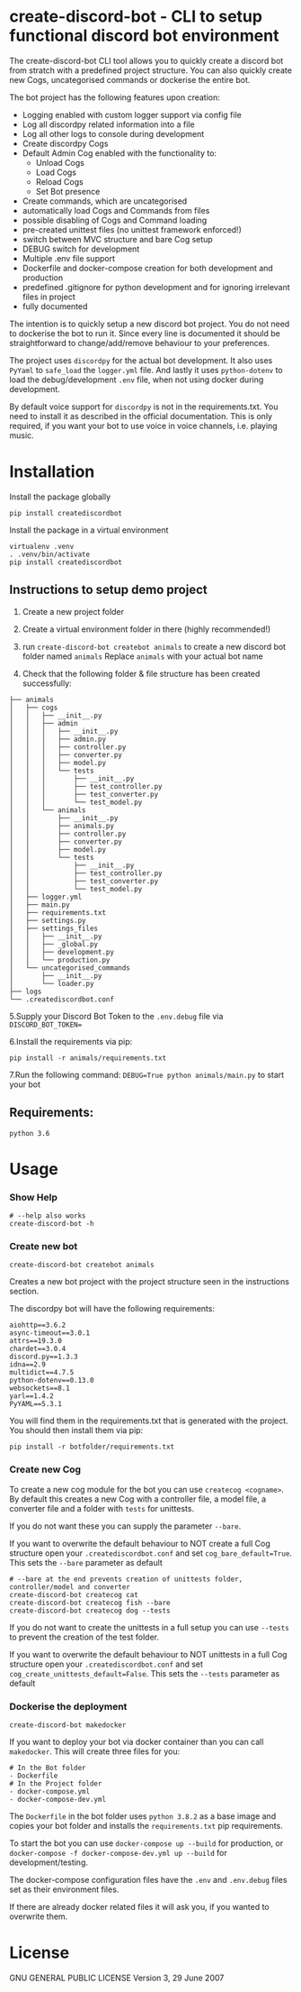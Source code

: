 # create-discord-bot - CLI to setup functional discord bot environment

The create-discord-bot CLI tool allows you to quickly create a discord bot from stratch with a predefined project
structure. You can also quickly create new Cogs, uncategorised commands or dockerise the entire bot.

The bot project has the following features upon creation:
- Logging enabled with custom logger support via config file
- Log all discordpy related information into a file
- Log all other logs to console during development
- Create discordpy Cogs 
- Default Admin Cog enabled with the functionality to:
    - Unload Cogs
    - Load Cogs
    - Reload Cogs
    - Set Bot presence
- Create commands, which are uncategorised
- automatically load Cogs and Commands from files
- possible disabling of Cogs and Command loading
- pre-created unittest files (no unittest framework enforced!)
- switch between MVC structure and bare Cog setup
- DEBUG switch for development
- Multiple .env file support
- Dockerfile and docker-compose creation for both development and production
- predefined .gitignore for python development and for ignoring irrelevant files in project
- fully documented

The intention is to quickly setup a new discord bot project. You do not need to dockerise the bot to run it.
Since every line is documented it should be straightforward to change/add/remove behaviour to your preferences. 


The project uses ```discordpy``` for the actual bot development. It also uses ```PyYaml``` to ```safe_load``` 
the ```logger.yml``` file. And lastly it uses ```python-dotenv``` to load the debug/development ```.env``` file, when
not using docker during development.

By default voice support for ```discordpy``` is not in the requirements.txt. You need to install it as described in 
the official documentation. This is only required, if you want your bot to use voice in voice channels, i.e. playing music.


# Installation

Install the package globally
```
pip install creatediscordbot
```

Install the package in a virtual environment
```
virtualenv .venv
. .venv/bin/activate
pip install creatediscordbot
```

## Instructions to setup demo project
1. Create a new project folder
2. Create a virtual environment folder in there (highly recommended!)
3. run ```create-discord-bot createbot animals``` to create a new discord bot folder named ```animals```
Replace ```animals``` with your actual bot name

4. Check that the following folder & file structure has been created successfully:
```
├── animals
│   ├── cogs
│   │   ├── __init__.py
│   │   ├── admin
│   │   │   ├── __init__.py
│   │   │   ├── admin.py
│   │   │   ├── controller.py
│   │   │   ├── converter.py
│   │   │   ├── model.py
│   │   │   └── tests
│   │   │       ├── __init__.py
│   │   │       ├── test_controller.py
│   │   │       ├── test_converter.py
│   │   │       └── test_model.py
│   │   └── animals
│   │       ├── __init__.py
│   │       ├── animals.py
│   │       ├── controller.py
│   │       ├── converter.py
│   │       ├── model.py
│   │       └── tests
│   │           ├── __init__.py
│   │           ├── test_controller.py
│   │           ├── test_converter.py
│   │           └── test_model.py
│   ├── logger.yml
│   ├── main.py
│   ├── requirements.txt
│   ├── settings.py
│   ├── settings_files
│   │   ├── __init__.py 
│   │   ├── _global.py
│   │   ├── development.py
│   │   └── production.py
│   └── uncategorised_commands
│       ├── __init__.py
│       └── loader.py
├── logs
└── .creatediscordbot.conf
```

5.Supply your Discord Bot Token to the ```.env.debug``` file via ```DISCORD_BOT_TOKEN=``` 

6.Install the requirements via pip:
```
pip install -r animals/requirements.txt
```

7.Run the following command: ```DEBUG=True python animals/main.py``` to start your bot


## Requirements:
```
python 3.6
```

# Usage

### Show Help
```
# --help also works
create-discord-bot -h 
```

### Create new bot
```
create-discord-bot createbot animals
```

Creates a new bot project with the project structure seen in the instructions section.

The discordpy bot will have the following requirements:
```
aiohttp==3.6.2
async-timeout==3.0.1
attrs==19.3.0
chardet==3.0.4
discord.py==1.3.3
idna==2.9
multidict==4.7.5
python-dotenv==0.13.0
websockets==8.1
yarl==1.4.2
PyYAML==5.3.1
```

You will find them in the requirements.txt that is generated with the project. You should then install them via pip:
```
pip install -r botfolder/requirements.txt
```

### Create new Cog
To create a new cog module for the bot you can use ```createcog <cogname>```. By default this creates a new Cog with 
a controller file, a model file, a converter file and a folder with ```tests``` for unittests.

If you do not want these you can supply the parameter ```--bare```.

If you want to overwrite the default behaviour to NOT create a full Cog structure open your ```.creatediscordbot.conf```
and set ```cog_bare_default=True```. This sets the ```--bare``` parameter as default
```
# --bare at the end prevents creation of unittests folder, controller/model and converter
create-discord-bot createcog cat
create-discord-bot createcog fish --bare
create-discord-bot createcog dog --tests
```

If you do not want to create the unittests in a full setup you can use ```--tests``` to prevent the creation of the test
folder.

If you want to overwrite the default behaviour to NOT unittests in a full Cog structure open your ```.creatediscordbot.conf```
and set ```cog_create_unittests_default=False```. This sets the ```--tests``` parameter as default


### Dockerise the deployment
```
create-discord-bot makedocker
```
If you want to deploy your bot via docker container than you can call ```makedocker```. This will create three files 
for you:
```
# In the Bot folder
- Dockerfile
# In the Project folder
- docker-compose.yml
- docker-compose-dev.yml
```

The ```Dockerfile``` in the bot folder uses ```python 3.8.2``` as a base image and copies your bot folder and installs 
the ```requirements.txt``` pip requirements.

To start the bot you can use ```docker-compose up --build``` for production, 
or ```docker-compose -f docker-compose-dev.yml up --build``` for development/testing. 

The docker-compose configuration files have the ```.env``` and ```.env.debug``` files set as their environment files. 

If there are already docker related files it will ask you, if you wanted to overwrite them.


# License
GNU GENERAL PUBLIC LICENSE Version 3, 29 June 2007